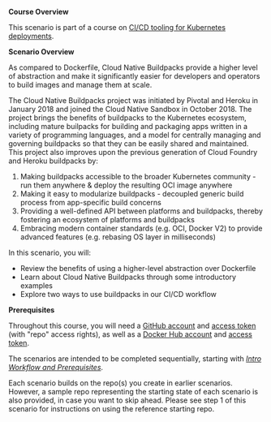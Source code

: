**Course Overview**

This scenario is part of a course on [CI/CD tooling for Kubernetes deployments](https://www.katacoda.com/springone-tour-2020-cicd).

**Scenario Overview**

As compared to Dockerfile, Cloud Native Buildpacks provide a higher level of abstraction and make it significantly easier for developers and operators to build images and manage them at scale.

The Cloud Native Buildpacks project was initiated by Pivotal and Heroku in January 2018 and joined the Cloud Native Sandbox in October 2018. The project brings the benefits of buildpacks to the Kubernetes ecosystem, including mature builpacks for building and packaging apps written in a variety of programming languages, and a model for centrally managing and governing buildpacks so that they can be easily shared and maintained. This project also improves upon the previous generation of Cloud Foundry and Heroku buildpacks by:

1. Making buildpacks accessible to the broader Kubernetes community - run them anywhere & deploy the resulting OCI image anywhere
2. Making it easy to modularize buildpacks - decoupled generic build process from app-specific build concerns
3. Providing a well-defined API between platforms and buildpacks, thereby fostering an ecosystem of platforms and buildpacks
4. Embracing modern container standards (e.g. OCI, Docker V2) to provide advanced features (e.g. rebasing OS layer in milliseconds) 

In this scenario, you will:
* Review the benefits of using a higher-level abstraction over Dockerfile
* Learn about Cloud Native Buildpacks through some introductory examples
* Explore two ways to use buildpacks in our CI/CD workflow

**Prerequisites** 

Throughout this course, you will need a [GitHub account](https://github.com) and [access token](https://help.github.com/en/github/authenticating-to-github/creating-a-personal-access-token-for-the-command-line) (with "repo" access rights), as well as a [Docker Hub account](https://hub.docker.com) and [access token](https://docs.docker.com/docker-hub/access-tokens).

The scenarios are intended to be completed sequentially, starting with [_Intro Workflow and Prerequisites_](https://www.katacoda.com/springone-tour-2020-cicd/scenarios/1-intro-workflow).

Each scenario builds on the repo(s) you create in earlier scenarios. However, a sample repo representing the starting state of each scenario is also provided, in case you want to skip ahead. Please see step 1 of this scenario for instructions on using the reference starting repo.

